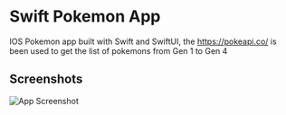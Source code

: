 
# Swift Pokemon App

IOS Pokemon app built with Swift and SwiftUI, the https://pokeapi.co/ is been used to get the list of pokemons from Gen 1 to Gen 4


## Screenshots

![App Screenshot](https://i.imgur.com/lLlFdVXm.png)
